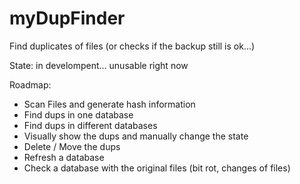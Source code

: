 # myDupFinder
Find duplicates of files (or checks if the backup still is ok...)

State: in develompent... unusable right now

Roadmap:
- Scan Files and generate hash information
- Find dups in one database
- Find dups in different databases
- Visually show the dups and manually change the state
- Delete / Move the dups
- Refresh a database
- Check a database with the original files (bit rot, changes of files)
